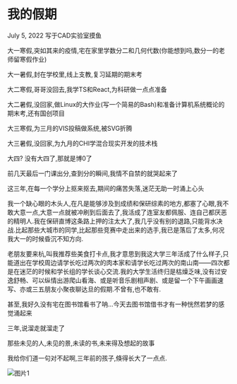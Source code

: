 # 我的假期

July 5, 2022 写于CAD实验室摸鱼

大一寒假,突如其来的疫情,宅在家里学数分二和几何代数(你能想到吗,数分一的老师留寒假作业)

大一暑假,封在学校里,线上支教,复习延期的期末考

大二寒假,哥哥没回去,我学TS和React,为科研做一点点准备

大二暑假,没回家,做Linux的大作业(写一个简易的Bash)和准备计算机系统概论的期末考,还有国创项目

大三寒假,为三月的VIS投稿做系统,被SVG折腾

大三暑假,没回家,为九月的CHI学混合现实开发的技术栈

大四?       没有大四了,那就是博0了


前几天最后一门课出分,查到分的瞬间,我情不自禁的就哭起来了

这三年,在每一个学分上抠来抠去,期间的痛苦失落,迷茫无助一时涌上心头

我一个缺心眼的木头人,在凡是能够涉及到成绩和保研综素的地方,都塞了心眼,我不敢大意一点,大意一点就被冲刷到后面去了,我活成了连室友都佩服、连自己都厌恶的精明人.我在保研直博这条路上押的注太大了,我几乎没有别的退路,只能背水决战.比起那些大城市的同学,比起那些竞赛中走出来的选手,我已是落后了太多,何况我大一的时候昏沉不知方向.

老朋友要来杭,叫我推荐些美食打卡点,我才意思到我这大学三年活成了什么样子,只能道出在学校周边请学长吃过两次的肉本家和请学长吃过两次的南山南——四次都是在迷茫的时候和学长组的学长谈心交流.我的大学生活终归是枯燥乏味,没有过安逸舒畅、可以纵情出游爬山看海、或是听音乐剧相声剧、或是留一个下午画画速写、亦或三五朋友小聚夜聊达旦的假期.不曾有,也不敢有.

甚至,我好久没有宅在图书馆看书了呐…今天去图书馆借书才有一种恍然若梦的感觉涌起来

三年,说溜走就溜走了

那些未见的人,未见的景,未读的书,未来得及想起的故事

我给你们道一句对不起啊,三年前的孩子,倏得长大了一点点.

![图片1](photo01.png)